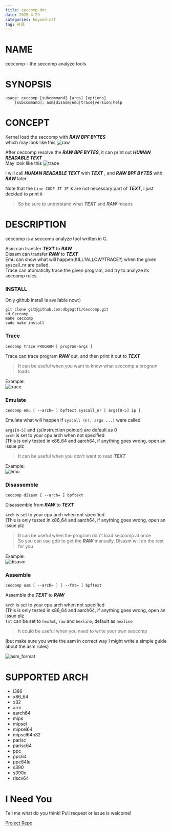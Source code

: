 ```yaml
---
title: ceccomp-doc
date: 2025-4-29
categories: beyond-ctf
tag: 开源
---
```

# NAME

ceccomp - the seccomp analyze tools

# SYNOPSIS

```
usage: ceccomp [subcommand] [args] [options]
    [subcommand]: asm|disasm|emu|trace|version|help
```

# CONCEPT

Kernel load the seccomp with ***RAW BPF BYTES***  
which may look like this
![raw](./ceccomp-doc/raw.png)

After ceccomp resolve the ***RAW BPF BYTES***, it can print out ***HUMAN READABLE TEXT***  
May look like this
![trace](./ceccomp-doc/trace.png)

I will call ***HUMAN READABLE TEXT*** with ***TEXT***
, and ***RAW BPF BYTES*** with ***RAW*** later

Note that the `Line CODE JT JF K` are not necessary part of ***TEXT***, I just decided to print it  

> So be sure to understand what ***TEXT*** and ***RAW*** means

# DESCRIPTION

ceccomp is a seccomp analyze tool written in C.

Asm can transfer ***TEXT*** to ***RAW***  
Disasm can transfer ***RAW*** to ***TEXT***  
Emu can show what will happen(KILL?ALLOW?TRACE?) when the given syscall_nr are called.  
Trace can atomaticlly trace the given program, and try to analyze its seccomp rules.

### INSTALL

Only github install is available now:)
```
git clone git@github.com:dbgbgtf1/Ceccomp.git
cd Ceccomp
make ceccomp
sudo make install
```

### Trace

`ceccomp trace PROGRAM [ program-args ]`

Trace can trace program ***RAW*** out, and then print it out to ***TEXT***

> It can be useful when you want to know what seccomp a program loads

Example:  
![trace](./ceccomp-doc/trace.png)

### Emulate

`ceccomp emu [ --arch= ] bpftext syscall_nr [ args[0-5] ip ]`

Emulate what will happen if `syscall (nr, args ...)` were called

`args[0-5]` and `ip`(instruction pointer) are default as 0  
`arch` is set to your cpu arch when not specified  
(This is only tested in x86_64 and aarch64, if anything goes wrong, open an issue plz

> It can be useful when you don't want to read ***TEXT***

Example:  
![emu](./ceccomp-doc/emu.png)

### Disassemble

`ceccomp disasm [ --arch= ] bpftext`

Disassemble from ***RAW*** to ***TEXT***

`arch` is set to your cpu arch when not specified  
(This is only tested in x86_64 and aarch64, if anything goes wrong, open an issue plz

> It can be useful when the program don't load seccomp at once  
> So you can use gdb to get the ***RAW*** manually, Disasm will do the rest for you

Example:  
![disasm](./ceccomp-doc/disasm.png)

### Assemble

`ceccomp asm [ --arch= ] [ --fmt= ] bpftext`

Assemble the ***TEXT*** to ***RAW***

`arch` is set to your cpu arch when not specified  
(This is only tested in x86_64 and aarch64, if anything goes wrong, open an issue plz  
`fmt` can be set to `hexfmt`, `raw` and `hexline`, default as `hexline`

> It could be useful when you need to write your own seccomp

(but make sure you write the asm in correct way
I might write a simple guide about the asm rules)

![asm_format](./ceccomp-doc/asm_format.png)

# SUPPORTED ARCH

- i386
- x86_64
- x32
- arm
- aarch64
- mips
- mipsel
- mipsel64
- mipsel64n32
- parisc
- parisc64
- ppc
- ppc64
- ppc64le
- s390
- s390x
- riscv64

# I Need You

Tell me what do you think!
Pull request or issue is welcome!

[Project Repo](https://github.com/dbgbgtf1/Ceccomp)
